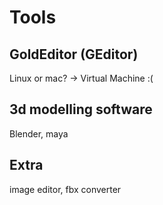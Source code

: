 # Tools

## GoldEditor (GEditor)

Linux or mac? -> Virtual Machine :(

## 3d modelling software

Blender, maya

## Extra

image editor, fbx converter